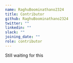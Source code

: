 ```yaml
---
name: RaghuBoominathano2324
title: Contributor
github: RaghuBoominathano2324
twitter: ""
linkedin: ""
slack: ""
joining_date: ""
role: contributor
---
```


Still waiting for this
